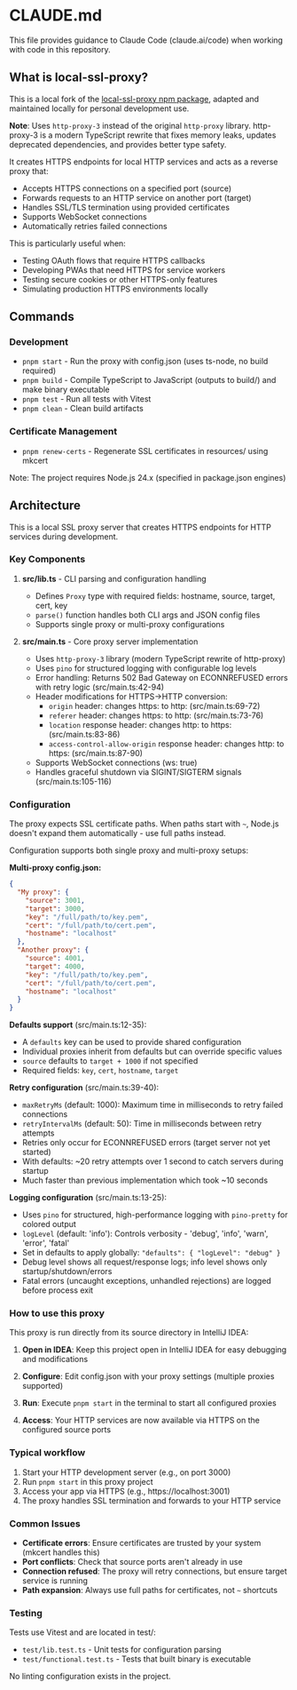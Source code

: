 # CLAUDE.md

This file provides guidance to Claude Code (claude.ai/code) when working with code in this repository.

## What is local-ssl-proxy?

This is a local fork of the [local-ssl-proxy npm package](https://www.npmjs.com/package/local-ssl-proxy), adapted and maintained locally for personal development use.

**Note**: Uses `http-proxy-3` instead of the original `http-proxy` library. http-proxy-3 is a modern TypeScript rewrite that fixes memory leaks, updates deprecated dependencies, and provides better type safety.

It creates HTTPS endpoints for local HTTP services and acts as a reverse proxy that:
- Accepts HTTPS connections on a specified port (source)
- Forwards requests to an HTTP service on another port (target)
- Handles SSL/TLS termination using provided certificates
- Supports WebSocket connections
- Automatically retries failed connections

This is particularly useful when:
- Testing OAuth flows that require HTTPS callbacks
- Developing PWAs that need HTTPS for service workers
- Testing secure cookies or other HTTPS-only features
- Simulating production HTTPS environments locally

## Commands

### Development
- `pnpm start` - Run the proxy with config.json (uses ts-node, no build required)
- `pnpm build` - Compile TypeScript to JavaScript (outputs to build/) and make binary executable
- `pnpm test` - Run all tests with Vitest
- `pnpm clean` - Clean build artifacts

### Certificate Management
- `pnpm renew-certs` - Regenerate SSL certificates in resources/ using mkcert

Note: The project requires Node.js 24.x (specified in package.json engines)

## Architecture

This is a local SSL proxy server that creates HTTPS endpoints for HTTP services during development.

### Key Components

1. **src/lib.ts** - CLI parsing and configuration handling
   - Defines `Proxy` type with required fields: hostname, source, target, cert, key
   - `parse()` function handles both CLI args and JSON config files
   - Supports single proxy or multi-proxy configurations

2. **src/main.ts** - Core proxy server implementation
   - Uses `http-proxy-3` library (modern TypeScript rewrite of http-proxy)
   - Uses `pino` for structured logging with configurable log levels
   - Error handling: Returns 502 Bad Gateway on ECONNREFUSED errors with retry logic (src/main.ts:42-94)
   - Header modifications for HTTPS→HTTP conversion:
     - `origin` header: changes https: to http: (src/main.ts:69-72)
     - `referer` header: changes https: to http: (src/main.ts:73-76)
     - `location` response header: changes http: to https: (src/main.ts:83-86)
     - `access-control-allow-origin` response header: changes http: to https: (src/main.ts:87-90)
   - Supports WebSocket connections (ws: true)
   - Handles graceful shutdown via SIGINT/SIGTERM signals (src/main.ts:105-116)

### Configuration

The proxy expects SSL certificate paths. When paths start with `~`, Node.js doesn't expand them automatically - use full paths instead.

Configuration supports both single proxy and multi-proxy setups:

**Multi-proxy config.json:**
```json
{
  "My proxy": {
    "source": 3001,
    "target": 3000,
    "key": "/full/path/to/key.pem",
    "cert": "/full/path/to/cert.pem",
    "hostname": "localhost"
  },
  "Another proxy": {
    "source": 4001,
    "target": 4000,
    "key": "/full/path/to/key.pem",
    "cert": "/full/path/to/cert.pem",
    "hostname": "localhost"
  }
}
```

**Defaults support** (src/main.ts:12-35):
- A `defaults` key can be used to provide shared configuration
- Individual proxies inherit from defaults but can override specific values
- `source` defaults to `target + 1000` if not specified
- Required fields: `key`, `cert`, `hostname`, `target`

**Retry configuration** (src/main.ts:39-40):
- `maxRetryMs` (default: 1000): Maximum time in milliseconds to retry failed connections
- `retryIntervalMs` (default: 50): Time in milliseconds between retry attempts
- Retries only occur for ECONNREFUSED errors (target server not yet started)
- With defaults: ~20 retry attempts over 1 second to catch servers during startup
- Much faster than previous implementation which took ~10 seconds

**Logging configuration** (src/main.ts:13-25):
- Uses `pino` for structured, high-performance logging with `pino-pretty` for colored output
- `logLevel` (default: 'info'): Controls verbosity - 'debug', 'info', 'warn', 'error', 'fatal'
- Set in defaults to apply globally: `"defaults": { "logLevel": "debug" }`
- Debug level shows all request/response logs; info level shows only startup/shutdown/errors
- Fatal errors (uncaught exceptions, unhandled rejections) are logged before process exit

### How to use this proxy

This proxy is run directly from its source directory in IntelliJ IDEA:

1. **Open in IDEA**: Keep this project open in IntelliJ IDEA for easy debugging and modifications

2. **Configure**: Edit config.json with your proxy settings (multiple proxies supported)

3. **Run**: Execute `pnpm start` in the terminal to start all configured proxies

4. **Access**: Your HTTP services are now available via HTTPS on the configured source ports

### Typical workflow

1. Start your HTTP development server (e.g., on port 3000)
2. Run `pnpm start` in this proxy project
3. Access your app via HTTPS (e.g., https://localhost:3001)
4. The proxy handles SSL termination and forwards to your HTTP service

### Common Issues

- **Certificate errors**: Ensure certificates are trusted by your system (mkcert handles this)
- **Port conflicts**: Check that source ports aren't already in use
- **Connection refused**: The proxy will retry connections, but ensure target service is running
- **Path expansion**: Always use full paths for certificates, not `~` shortcuts

### Testing

Tests use Vitest and are located in test/:
- `test/lib.test.ts` - Unit tests for configuration parsing
- `test/functional.test.ts` - Tests that built binary is executable

No linting configuration exists in the project.